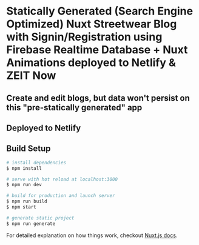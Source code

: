 # Statically Generated (Search Engine Optimized) Nuxt Streetwear Blog with Signin/Registration using Firebase Realtime Database + Nuxt Animations deployed to Netlify & ZEIT Now

## Create and edit blogs, but data won't persist on this "pre-statically generated" app

## Deployed to Netlify

## Build Setup

``` bash
# install dependencies
$ npm install

# serve with hot reload at localhost:3000
$ npm run dev

# build for production and launch server
$ npm run build
$ npm start

# generate static project
$ npm run generate
```

For detailed explanation on how things work, checkout [Nuxt.js docs](https://nuxtjs.org).
